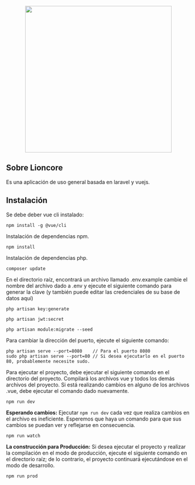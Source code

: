 
<p align="center"><img src="https://res.cloudinary.com/dtfbvvkyp/image/upload/v1566331377/laravel-logolockup-cmyk-red.svg" width="400"></p>

## Sobre Lioncore

Es una aplicación de uso general basada en laravel y vuejs.

## Instalación
Se debe deber vue cli instalado: 
```
npm install -g @vue/cli
```
Instalación de dependencias npm.
```
npm install
```
Instalación de dependencias php.
```
composer update
```
En el directorio raíz, encontrará un archivo llamado .env.example cambie el nombre del archivo dado a .env y ejecute el siguiente comando para generar la clave (y también puede editar las credenciales de su base de datos aquí)
```
php artisan key:generate
```
```
php artisan jwt:secret
```
```
php artisan module:migrate --seed
```

Para cambiar la dirección del puerto, ejecute el siguiente comando:

```text
php artisan serve --port=8080    // Para el puerto 8080
sudo php artisan serve --port=80 // Si desea ejecutarlo en el puerto 80, probablemente necesite sudo.
```

Para ejecutar el proyecto, debe ejecutar el siguiente comando en el directorio del proyecto. Compilará los archivos vue y todos los demás archivos del proyecto. Si está realizando cambios en alguno de los archivos .vue, debe ejecutar el comando dado nuevamente.

```text
npm run dev
```
**Esperando cambios:**  Ejecutar `npm run dev` cada vez que realiza cambios en el archivo es ineficiente. Esperemos que haya un comando para que sus cambios se puedan ver y reflejarse en consecuencia.

```text
npm run watch
```


**La construcción para Producción:**  Si desea ejecutar el proyecto y realizar la compilación en el modo de producción, ejecute el siguiente comando en el directorio raíz; de lo contrario, el proyecto continuará ejecutándose en el modo de desarrollo.

```text
npm run prod
```
